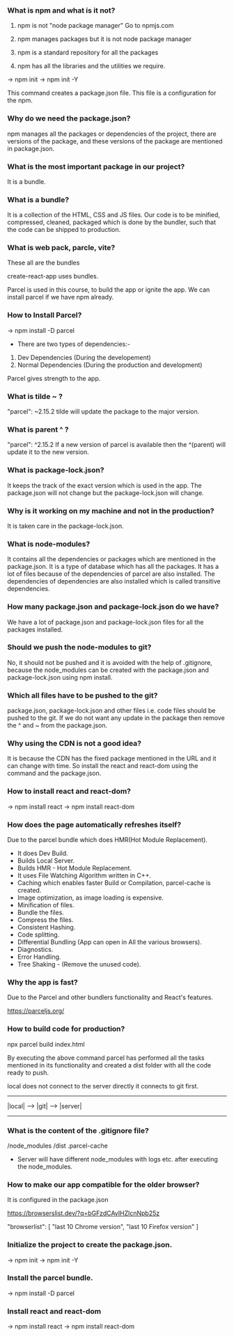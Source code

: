 ### What is npm and what is it not?
1. npm is not "node package manager"
   Go to npmjs.com

2. npm manages packages but it is not node package manager 

3. npm is a standard repository for all the packages 

4. npm has all the libraries and the utilities we require.

-> npm init 
-> npm init -Y

This command creates a package.json file. This file is a configuration for the npm.

### Why do we need the package.json?
npm manages all the packages or dependencies of the project, there are versions of the package, and these versions of the package are mentioned in package.json.

### What is the most important package in our project?
It is a bundle.

### What is a bundle?
It is a collection of the HTML, CSS and JS files. Our code is to be minified, compressed, cleaned, packaged which is done by the bundler, such that the code can be shipped to production. 

### What is web pack, parcle, vite?
These all are the bundles

create-react-app uses bundles.

Parcel is used in this course, to build the app or ignite the app.
We can install parcel if we have npm already.

### How to Install Parcel?
-> npm install -D parcel

- There are two types of dependencies:-
1. Dev Dependencies (During the developement)
2. Normal Dependencies (During the production and development)

Parcel gives strength to the app.

### What is tilde ~ ?
"parcel": ~2.15.2 
tilde will update the package to the major version.

### What is parent ^ ?
"parcel": ^2.15.2 
If a new version of parcel is available then the ^(parent) will update it to the new version.

### What is package-lock.json?
It keeps the track of the exact version which is used in the app. The package.json will not change but the package-lock.json will change.

### Why is it working on my machine and not in the production?
It is taken care in the package-lock.json.

### What is node-modules?
It contains all the dependencies or packages which are mentioned in the package.json. It is a type of database which has all the packages.
It has a lot of files because of the dependencies of parcel are also installed.
The dependencies of dependencies are also installed which is called transitive dependencies.

### How many package.json and package-lock.json do we have?
We have a lot of package.json and package-lock.json files for all the packages installed.

### Should we push the node-modules to git?
No, it should not be pushed and it is avoided with the help of .gitignore, because the node_modules can be created with the package.json and package-lock.json using npm install.

### Which all files have to be pushed to the git?
package.json, package-lock.json and other files i.e. code files should be pushed to the git.
If we do not want any update in the package then remove the ^ and ~ from the package.json.

### Why using the CDN is not a good idea?
It is because the CDN has the fixed package mentioned in the URL and it can change with time. So install the react and react-dom using the command and the package.json.

### How to install react and react-dom?
-> npm install react
-> npm install react-dom

### How does the page automatically refreshes itself?
Due to the parcel bundle which does HMR(Hot Module Replacement).
- It does Dev Build.
- Builds Local Server.
- Builds HMR - Hot Module Replacement.
- It uses File Watching Algorithm written in C++.
- Caching which enables faster Build or Compilation, parcel-cache is created.
- Image optimization, as image loading is expensive.
- Minification of files.
- Bundle the files.
- Compress the files.
- Consistent Hashing.
- Code splitting.
- Differential Bundling (App can open in All the various browsers).
- Diagnostics.
- Error Handling.
- Tree Shaking - (Remove the unused code).

### Why the app is fast?
Due to the Parcel and other bundlers functionality and React's features.

https://parceljs.org/

### How to build code for production?
npx parcel build index.html

By executing the above command parcel has performed all the tasks mentioned
in its functionality and created a dist folder with all the code ready to push.

local does not connect to the server directly it connects to git first.

 -----            ---           ------
|local|   -->    |git|  -->    |server|
 -----            ---           ------

### What is the content of the .gitignore file?
/node_modules
/dist
.parcel-cache

- Server will have different node_modules with logs etc. after executing the node_modules.

### How to make our app compatible for the older browser?
It is configured in the package.json 

https://browserslist.dev/?q=bGFzdCAyIHZlcnNpb25z
 
"browserlist": [
   "last 10 Chrome version",
   "last 10 Firefox version"
]

### Initialize the project to create the package.json.
-> npm init 
-> npm init -Y

### Install the parcel bundle.
-> npm install -D parcel

### Install react and react-dom
-> npm install react
-> npm install react-dom